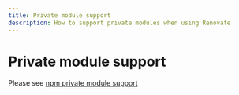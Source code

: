 ```yaml
---
title: Private module support
description: How to support private modules when using Renovate
---
```


# Private module support

Please see [npm private module support](./private-npm-modules)
